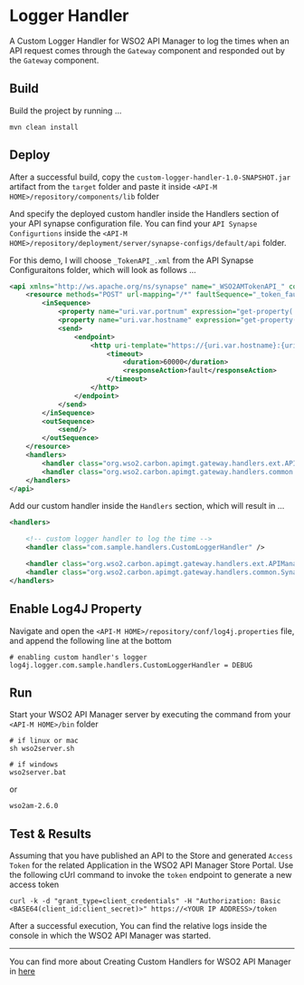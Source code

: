 # Logger Handler

A Custom Logger Handler for WSO2 API Manager to log the times when an API request comes through the `Gateway` component and responded out by the `Gateway` component.

## Build

Build the project by running ...

```shell
mvn clean install
```

## Deploy

After a successful build, copy the `custom-logger-handler-1.0-SNAPSHOT.jar` artifact from the `target` folder and paste it inside `<API-M HOME>/repository/components/lib` folder

And specify the deployed custom handler inside the Handlers section of your API synapse configuration file. You can find your `API Synapse Configurtions` inside the `<API-M HOME>/repository/deployment/server/synapse-configs/default/api` folder.

For this demo, I will choose `_TokenAPI_.xml` from the API Synapse Configuraitons folder, which will look as follows ...

```xml
<api xmlns="http://ws.apache.org/ns/synapse" name="_WSO2AMTokenAPI_" context="/token">
    <resource methods="POST" url-mapping="/*" faultSequence="_token_fault_">
        <inSequence>
            <property name="uri.var.portnum" expression="get-property('keyManager.port')"/>
            <property name="uri.var.hostname" expression="get-property('keyManager.hostname')"/>
            <send>
                <endpoint>
                    <http uri-template="https://{uri.var.hostname}:{uri.var.portnum}/oauth2/token">
                        <timeout>
                            <duration>60000</duration>
                            <responseAction>fault</responseAction>
                        </timeout>
                    </http>
                </endpoint>
            </send>
        </inSequence>
        <outSequence>
            <send/>
        </outSequence>
    </resource>
    <handlers>
        <handler class="org.wso2.carbon.apimgt.gateway.handlers.ext.APIManagerCacheExtensionHandler"/>
        <handler class="org.wso2.carbon.apimgt.gateway.handlers.common.SynapsePropertiesHandler"/>
    </handlers>
</api>
```

Add our custom handler inside the `Handlers` section, which will result in ...

```xml
<handlers>

    <!-- custom logger handler to log the time -->
    <handler class="com.sample.handlers.CustomLoggerHandler" />

    <handler class="org.wso2.carbon.apimgt.gateway.handlers.ext.APIManagerCacheExtensionHandler"/>
    <handler class="org.wso2.carbon.apimgt.gateway.handlers.common.SynapsePropertiesHandler"/>
</handlers>
```

## Enable Log4J Property

Navigate and open the `<API-M HOME>/repository/conf/log4j.properties` file, and append the following line at the bottom

```properties
# enabling custom handler's logger
log4j.logger.com.sample.handlers.CustomLoggerHandler = DEBUG
```

## Run

Start your WSO2 API Manager server by executing the command from your `<API-M HOME>/bin` folder

```shell
# if linux or mac
sh wso2server.sh

# if windows
wso2server.bat
```

or

```shell
wso2am-2.6.0
```

## Test & Results

Assuming that you have published an API to the Store and generated `Access Token` for the related Application in the WSO2 API Manager Store Portal. Use the following cUrl command to invoke the `token` endpoint to generate a new access token

```cUrl
curl -k -d "grant_type=client_credentials" -H "Authorization: Basic <BASE64(client_id:client_secret)>" https://<YOUR IP ADDRESS>/token
```

After a successful execution, You can find the relative logs inside the console in which the WSO2 API Manager was started.

---

You can find more about Creating Custom Handlers for WSO2 API Manager in [here](https://docs.wso2.com/display/AM260/Writing+Custom+Handlers)